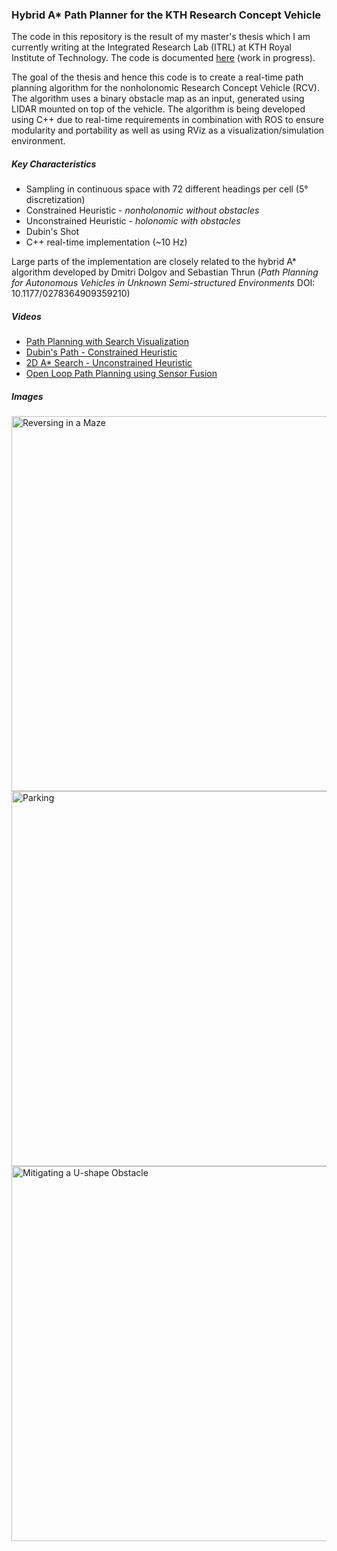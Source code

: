 ### Hybrid A* Path Planner for the KTH Research Concept Vehicle

The code in this repository is the result of my master's thesis which I am currently writing at the Integrated Research Lab (ITRL) at KTH Royal Institute of Technology.
The code is documented [here](http://karlkurzer.github.io/path_planner) (work in progress).


The goal of the thesis and hence this code is to create a real-time path planning algorithm for the nonholonomic Research Concept Vehicle (RCV). The algorithm uses a binary obstacle map as an input, generated using LIDAR mounted on top of the vehicle. The algorithm is being developed using C++ due to real-time requirements in combination with ROS to ensure modularity and portability as well as using RViz as a visualization/simulation environment.

##### Key Characteristics
* Sampling in continuous space with 72 different headings per cell (5° discretization)
* Constrained Heuristic - _nonholonomic without obstacles_
* Unconstrained Heuristic - _holonomic with obstacles_
* Dubin's Shot
* C++ real-time implementation (~10 Hz)

Large parts of the implementation are closely related to the hybrid A* algorithm developed by Dmitri Dolgov and Sebastian Thrun (_Path Planning for Autonomous Vehicles in Unknown Semi-structured Environments_ DOI: 10.1177/0278364909359210)

##### Videos
* [Path Planning with Search Visualization](https://www.youtube.com/watch?v=1WZEQtg8ZZ4)
* [Dubin's Path - Constrained Heuristic](https://www.youtube.com/watch?v=VNo9fU6XEGE)
* [2D A* Search - Unconstrained Heuristic](https://www.youtube.com/watch?v=Ip2iUrVoFXc)
* [Open Loop Path Planning using Sensor Fusion](https://www.youtube.com/watch?v=GwIU00jukO4)

##### Images
<img src="http://i.imgur.com/OICPCTB.png" alt="Reversing in a Maze" width="600"/>
<img src="http://i.imgur.com/ZiV9GDW.png" alt="Parking" width="600"/>
<img src="http://i.imgur.com/z7aT6lt.png" alt="Mitigating a U-shape Obstacle" width="600"/>
